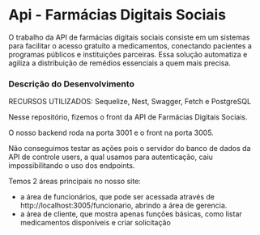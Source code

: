 <h1>Api - Farmácias Digitais Sociais</h1>
O trabalho da API de farmácias digitais sociais consiste em um sistemas para facilitar o acesso gratuito a medicamentos, conectando pacientes a programas públicos e instituições parceiras. Essa solução automatiza e agiliza a distribuição de remédios essenciais a quem mais precisa.

<h3>Descrição do Desenvolvimento</h3>

RECURSOS UTILIZADOS:
Sequelize, Nest, Swagger, Fetch e PostgreSQL

Nesse repositório, fizemos o front da API de Farmácias Digitais Sociais.

O nosso backend roda na porta 3001 e o front na porta 3005.

Não conseguimos testar as ações pois o servidor do banco de dados da API de controle users, a qual usamos para autenticação, caiu impossibilitando o uso dos endpoints.

Temos 2 áreas principais no nosso site: 
  - a área de funcionários, que pode ser acessada através de http://localhost:3005/funcionario, abrindo a área de gerencia.
  - a área de cliente, que mostra apenas funções básicas, como listar medicamentos disponíveis e criar solicitação

